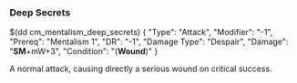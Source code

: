 ### Deep Secrets

$(dd cm_mentalism_deep_secrets)
{ "Type": "Attack",
	"Modifier": "-1",
	"Prereq": "Mentalism 1",
	"DR": "-1",
	"Damage Type": "Despair",
	"Damage": "__SM__+mW+3",
	"Condition": "(__Wound__)"
}

A normal attack, causing directly a serious wound on critical success.
